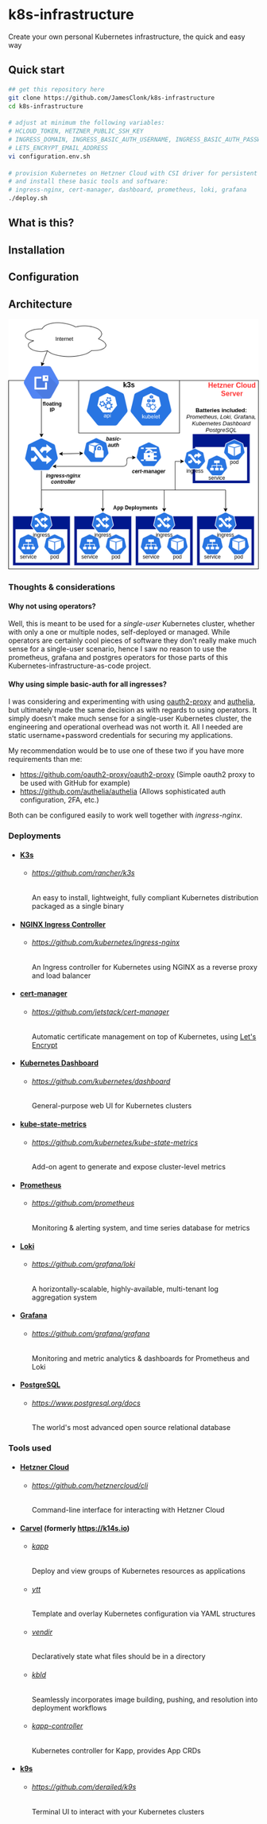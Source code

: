 # k8s-infrastructure
Create your own personal Kubernetes infrastructure, the quick and easy way

## Quick start

```bash
## get this repository here
git clone https://github.com/JamesClonk/k8s-infrastructure
cd k8s-infrastructure

# adjust at minimum the following variables:
# HCLOUD_TOKEN, HETZNER_PUBLIC_SSH_KEY
# INGRESS_DOMAIN, INGRESS_BASIC_AUTH_USERNAME, INGRESS_BASIC_AUTH_PASSWORD
# LETS_ENCRYPT_EMAIL_ADDRESS
vi configuration.env.sh

# provision Kubernetes on Hetzner Cloud with CSI driver for persistent volumes
# and install these basic tools and software:
# ingress-nginx, cert-manager, dashboard, prometheus, loki, grafana
./deploy.sh
```

## What is this?

## Installation

## Configuration

## Architecture

![Kubernetes](docs/architecture.png)

### Thoughts & considerations

#### Why not using operators?

Well, this is meant to be used for a *single-user* Kubernetes cluster, whether with only a one or multiple nodes, self-deployed or managed.  While operators are certainly cool pieces of software they don't really make much sense for a single-user scenario, hence I saw no reason to use the prometheus, grafana and postgres operators for those parts of this Kubernetes-infrastructure-as-code project.

#### Why using simple basic-auth for all ingresses?

I was considering and experimenting with using [oauth2-proxy](https://github.com/oauth2-proxy/oauth2-proxy) and [authelia](https://github.com/authelia/authelia), but ultimately made the same decision as with regards to using operators. It simply doesn't make much sense for a single-user Kubernetes cluster, the engineering and operational overhead was not worth it. All I needed are static username+password credentials for securing my applications.

My recommendation would be to use one of these two if you have more requirements than me:
- https://github.com/oauth2-proxy/oauth2-proxy (Simple oauth2 proxy to be used with GitHub for example)
- https://github.com/authelia/authelia (Allows sophisticated auth configuration, 2FA, etc.)

Both can be configured easily to work well together with *ingress-nginx*.

### Deployments

- #### [K3s](https://k3s.io)
  - ###### https://github.com/rancher/k3s
    An easy to install, lightweight, fully compliant Kubernetes distribution packaged as a single binary

- #### [NGINX Ingress Controller](https://kubernetes.github.io/ingress-nginx)
  - ###### https://github.com/kubernetes/ingress-nginx
    An Ingress controller for Kubernetes using NGINX as a reverse proxy and load balancer

- #### [cert-manager](https://cert-manager.io)
  - ###### https://github.com/jetstack/cert-manager
    Automatic certificate management on top of Kubernetes, using [Let's Encrypt](https://letsencrypt.org)

- #### [Kubernetes Dashboard](https://kubernetes.io/docs/tasks/access-application-cluster/web-ui-dashboard)
  - ###### https://github.com/kubernetes/dashboard
    General-purpose web UI for Kubernetes clusters

- #### [kube-state-metrics](https://github.com/kubernetes/kube-state-metrics)
  - ###### https://github.com/kubernetes/kube-state-metrics
    Add-on agent to generate and expose cluster-level metrics

- #### [Prometheus](https://prometheus.io)
  - ###### https://github.com/prometheus
    Monitoring & alerting system, and time series database for metrics

- #### [Loki](https://grafana.com/oss/loki)
  - ###### https://github.com/grafana/loki
    A horizontally-scalable, highly-available, multi-tenant log aggregation system

- #### [Grafana](https://grafana.com/grafana)
  - ###### https://github.com/grafana/grafana
    Monitoring and metric analytics & dashboards for Prometheus and Loki

- #### [PostgreSQL](https://www.postgresql.org)
  - ###### https://www.postgresql.org/docs
    The world's most advanced open source relational database

### Tools used

- #### [Hetzner Cloud](https://www.hetzner.com/cloud)
  - ###### https://github.com/hetznercloud/cli
    Command-line interface for interacting with Hetzner Cloud

- #### [Carvel](https://carvel.dev) (formerly https://k14s.io)
  - ###### [kapp](https://get-kapp.io)
    Deploy and view groups of Kubernetes resources as applications
  - ###### [ytt](https://get-ytt.io)
    Template and overlay Kubernetes configuration via YAML structures
  - ###### [vendir](https://github.com/vmware-tanzu/carvel-vendir)
    Declaratively state what files should be in a directory
  - ###### [kbld](https://get-kbld.io)
    Seamlessly incorporates image building, pushing, and resolution into deployment workflows
  - ###### [kapp-controller](https://github.com/vmware-tanzu/carvel-kapp-controller)
    Kubernetes controller for Kapp, provides App CRDs

- #### [k9s](https://k9scli.io)
  - ###### https://github.com/derailed/k9s
    Terminal UI to interact with your Kubernetes clusters
